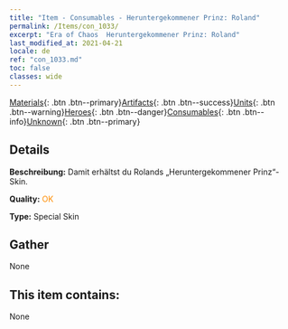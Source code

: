 ```yaml
---
title: "Item - Consumables - Heruntergekommener Prinz: Roland"
permalink: /Items/con_1033/
excerpt: "Era of Chaos  Heruntergekommener Prinz: Roland"
last_modified_at: 2021-04-21
locale: de
ref: "con_1033.md"
toc: false
classes: wide
---
```

 [Materials](/de/Items/){: .btn .btn--primary}[Artifacts](/de/Items/Artifacts/){: .btn .btn--success}[Units](/de/Items/Units/){: .btn .btn--warning}[Heroes](/de/Items/Heroes/){: .btn .btn--danger}[Consumables](/de/Items/Consumables/){: .btn .btn--info}[Unknown](/de/Items/Unknown/){: .btn .btn--primary}

## Details
 **Beschreibung:** Damit erhältst du Rolands „Heruntergekommener Prinz“-Skin.

 **Quality:** <span style="color: #FF8C00">OK</span>

 **Type:** Special Skin

## Gather

  None

## This item contains:

  None

